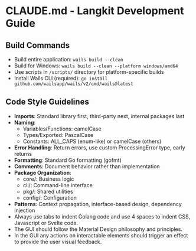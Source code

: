 # CLAUDE.md - Langkit Development Guide

## Build Commands
- Build entire application: `wails build --clean`
- Build for Windows: `wails build --clean --platform windows/amd64`
- Use scripts in `/scripts/` directory for platform-specific builds
- Install Wails CLI (required): `go install github.com/wailsapp/wails/v2/cmd/wails@latest`

## Code Style Guidelines
- **Imports**: Standard library first, third-party next, internal packages last
- **Naming**: 
  - Variables/Functions: camelCase
  - Types/Exported: PascalCase
  - Constants: ALL_CAPS (enum-like) or camelCase (others)
- **Error Handling**: Return errors, use custom ProcessingError type, early returns
- **Formatting**: Standard Go formatting (gofmt)
- **Comments**: Document behavior rather than implementation
- **Package Organization**:
  - core/: Business logic
  - cli/: Command-line interface
  - pkg/: Shared utilities
  - config/: Configuration
- **Patterns**: Context propagation, interface-based design, dependency injection
- Always use tabs to indent Golang code and use 4 spaces to indent CSS, Javascript or Svelte code.
- The GUI should follow the Material Design philosophy and principles.
- In the GUI any actions on interactable elements should trigger an effect to provide the user visual feedback.